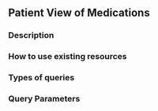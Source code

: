 ## Patient View of Medications

### Description

### How to use existing resources

### Types of queries

### Query Parameters

